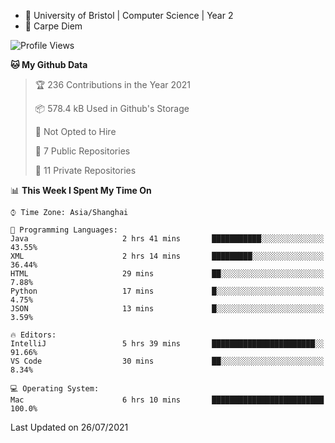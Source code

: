 - :school: University of Bristol | Computer Science | Year 2
- :musical_keyboard: Carpe Diem

<!--START_SECTION:waka-->
![Profile Views](http://img.shields.io/badge/Profile%20Views-1-blue)

**🐱 My Github Data** 

> 🏆 236 Contributions in the Year 2021
 > 
> 📦 578.4 kB Used in Github's Storage 
 > 
> 🚫 Not Opted to Hire
 > 
> 📜 7 Public Repositories 
 > 
> 🔑 11 Private Repositories  
 > 
📊 **This Week I Spent My Time On** 

```text
⌚︎ Time Zone: Asia/Shanghai

💬 Programming Languages: 
Java                     2 hrs 41 mins       ███████████░░░░░░░░░░░░░░   43.55% 
XML                      2 hrs 14 mins       █████████░░░░░░░░░░░░░░░░   36.44% 
HTML                     29 mins             ██░░░░░░░░░░░░░░░░░░░░░░░   7.88% 
Python                   17 mins             █░░░░░░░░░░░░░░░░░░░░░░░░   4.75% 
JSON                     13 mins             █░░░░░░░░░░░░░░░░░░░░░░░░   3.59%

🔥 Editors: 
IntelliJ                 5 hrs 39 mins       ███████████████████████░░   91.66% 
VS Code                  30 mins             ██░░░░░░░░░░░░░░░░░░░░░░░   8.34%

💻 Operating System: 
Mac                      6 hrs 10 mins       █████████████████████████   100.0%

```


 Last Updated on 26/07/2021
<!--END_SECTION:waka-->